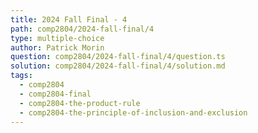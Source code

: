 ```yaml
---
title: 2024 Fall Final - 4
path: comp2804/2024-fall-final/4
type: multiple-choice
author: Patrick Morin
question: comp2804/2024-fall-final/4/question.ts
solution: comp2804/2024-fall-final/4/solution.md
tags:
  - comp2804
  - comp2804-final
  - comp2804-the-product-rule
  - comp2804-the-principle-of-inclusion-and-exclusion
---
```

